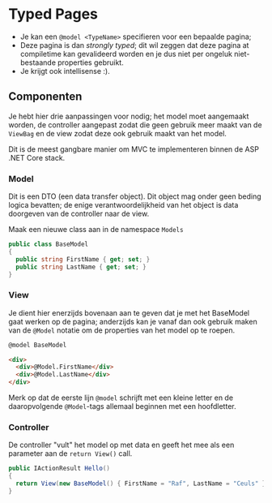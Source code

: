 # Typed Pages

* Je kan een `@model <TypeName>` specifieren voor een bepaalde pagina;
* Deze pagina is dan _strongly typed_; dit wil zeggen dat deze pagina at compiletime kan gevalideerd worden en je dus niet per ongeluk niet-bestaande properties gebruikt. 
* Je krijgt ook intellisense :).

## Componenten

Je hebt hier drie aanpassingen voor nodig; het model moet aangemaakt worden, de controller aangepast zodat die geen gebruik meer maakt van de `ViewBag` en de view zodat deze ook gebruik maakt van het model.

Dit is de meest gangbare manier om MVC te implementeren binnen de ASP .NET Core stack.

### Model

Dit is een DTO (een data transfer object). Dit object mag onder geen beding logica bevatten; de enige verantwoordelijkheid van het object is data doorgeven van de controller naar de view.

Maak een nieuwe class aan in de namespace `Models`

```csharp
public class BaseModel
{
  public string FirstName { get; set; }
  public string LastName { get; set; }
}
```

### View

Je dient hier enerzijds bovenaan aan te geven dat je met het BaseModel gaat werken op de pagina; anderzijds kan je vanaf dan ook gebruik maken van de `@Model` notatie om de properties van het model op te roepen.

```html
@model BaseModel

<div>
  <div>@Model.FirstName</div>
  <div>@Model.LastName</div>
</div>
```

Merk op dat de eerste lijn `@model` schrijft met een kleine letter en de daaropvolgende `@Model`-tags allemaal beginnen met een hoofdletter.

### Controller

De controller "vult" het model op met data en geeft het mee als een parameter aan de `return View()` call.

```csharp
public IActionResult Hello()
{
  return View(new BaseModel() { FirstName = "Raf", LastName = "Ceuls" });
}
```
